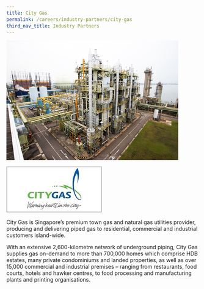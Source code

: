 ```yaml
---
title: City Gas
permalink: /careers/industry-partners/city-gas
third_nav_title: Industry Partners
---
```

<img src="/images/careers/industry-partners/city_gas_large.jpg" alt="City Gas" style="width: 450px; height: 312px;" /><br/>

<a href="https://www.citygas.com.sg/"><img alt="City Gas" src="/images/common/partner-logos/City_Gas.jpg" style="width: 250px; height: 120px;"></a>

City Gas is Singapore’s premium town gas and natural gas utilities provider, producing and delivering piped gas to residential, commercial and industrial customers island-wide.

With an extensive 2,600-kilometre network of underground piping, City Gas supplies gas on-demand to more than 700,000 homes which comprise HDB estates, many private condominiums and landed properties, as well as over 15,000 commercial and industrial premises – ranging from restaurants, food courts, hotels and hawker centres, to food processing and manufacturing plants and printing organisations.
